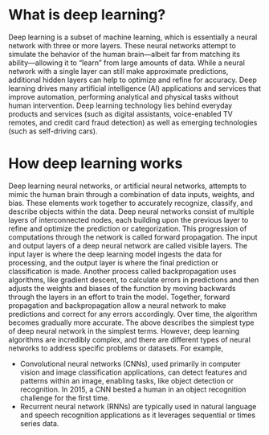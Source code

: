 # What is deep learning?
Deep learning is a subset of machine learning, which is essentially a neural network with three or more layers. These neural networks attempt to simulate the behavior of the human brain—albeit far from matching its ability—allowing it to “learn” from large amounts of data. While a neural network with a single layer can still make approximate predictions, additional hidden layers can help to optimize and refine for accuracy.
Deep learning drives many artificial intelligence (AI) applications and services that improve automation, performing analytical and physical tasks without human intervention. Deep learning technology lies behind everyday products and services (such as digital assistants, voice-enabled TV remotes, and credit card fraud detection) as well as emerging technologies (such as self-driving cars).
# How deep learning works
Deep learning neural networks, or artificial neural networks, attempts to mimic the human brain through a combination of data inputs, weights, and bias. These elements work together to accurately recognize, classify, and describe objects within the data.
Deep neural networks consist of multiple layers of interconnected nodes, each building upon the previous layer to refine and optimize the prediction or categorization. This progression of computations through the network is called forward propagation. The input and output layers of a deep neural network are called visible layers. The input layer is where the deep learning model ingests the data for processing, and the output layer is where the final prediction or classification is made.
Another process called backpropagation uses algorithms, like gradient descent, to calculate errors in predictions and then adjusts the weights and biases of the function by moving backwards through the layers in an effort to train the model. Together, forward propagation and backpropagation allow a neural network to make predictions and correct for any errors accordingly. Over time, the algorithm becomes gradually more accurate.
The above describes the simplest type of deep neural network in the simplest terms. However, deep learning algorithms are incredibly complex, and there are different types of neural networks to address specific problems or datasets. For example,
* Convolutional neural networks (CNNs), used primarily in computer vision and image classification applications, can detect features and patterns within an image, enabling tasks, like object detection or recognition. In 2015, a CNN bested a human in an object recognition challenge for the first time.
* Recurrent neural network (RNNs) are typically used in natural language and speech recognition applications as it leverages sequential or times series data.
